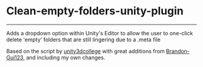 # Clean-empty-folders-unity-plugin

___________________________

Adds a dropdown option within Unity's Editor to allow the user to one-click delete 'empty’ folders that are still lingering due to a .meta file

Based on the script by [unity3dcollege](https://gist.github.com/unity3dcollege)
with great additions from [Brandon-Gui123](https://github.com/Brandon-Gui123), and including my own changes.
